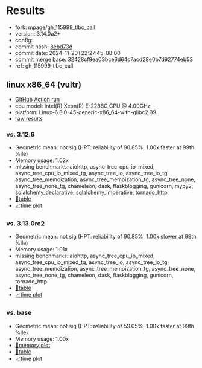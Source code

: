 # Results

- fork: mpage/gh_115999_tlbc_call
- version: 3.14.0a2+
- config: 
- commit hash: [8ebd73d](https://github.com/mpage/cpython/commit/8ebd73d)
- commit date: 2024-11-20T22:27:45-08:00
- commit merge base: [32428cf9ea03bce6d64c7acd28e0b7d92774eb53](https://github.com/python/cpython/commit/32428cf9ea03bce6d64c7acd28e0b7d92774eb53)
- ref: gh_115999_tlbc_call

## linux x86_64 (vultr)

- [GitHub Action run](https://github.com/facebookexperimental/free-threading-benchmarking/actions/runs/11959013491)
- cpu model: Intel(R) Xeon(R) E-2286G CPU @ 4.00GHz
- platform: Linux-6.8.0-45-generic-x86_64-with-glibc2.39
- [raw results](bm-20241120-vultr-x86_64-mpage-gh_115999_tlbc_call-3.14.0a2%2B-8ebd73d.json)

### vs. 3.12.6

- Geometric mean: not sig (HPT: reliability of 90.85%, 1.00x faster at 99th %ile)
- Memory usage: 1.02x
- missing benchmarks: aiohttp, async_tree_cpu_io_mixed, async_tree_cpu_io_mixed_tg, async_tree_io, async_tree_io_tg, async_tree_memoization, async_tree_memoization_tg, async_tree_none, async_tree_none_tg, chameleon, dask, flaskblogging, gunicorn, mypy2, sqlalchemy_declarative, sqlalchemy_imperative, tornado_http
- [📄table](bm-20241120-vultr-x86_64-mpage-gh_115999_tlbc_call-3.14.0a2%2B-8ebd73d-vs-3.12.6.md)
- [📈time plot](bm-20241120-vultr-x86_64-mpage-gh_115999_tlbc_call-3.14.0a2%2B-8ebd73d-vs-3.12.6.svg)

### vs. 3.13.0rc2

- Geometric mean: not sig (HPT: reliability of 90.85%, 1.00x slower at 99th %ile)
- Memory usage: 1.01x
- missing benchmarks: aiohttp, async_tree_cpu_io_mixed, async_tree_cpu_io_mixed_tg, async_tree_io, async_tree_io_tg, async_tree_memoization, async_tree_memoization_tg, async_tree_none, async_tree_none_tg, chameleon, dask, flaskblogging, gunicorn, tornado_http
- [📄table](bm-20241120-vultr-x86_64-mpage-gh_115999_tlbc_call-3.14.0a2%2B-8ebd73d-vs-3.13.0rc2.md)
- [📈time plot](bm-20241120-vultr-x86_64-mpage-gh_115999_tlbc_call-3.14.0a2%2B-8ebd73d-vs-3.13.0rc2.svg)

### vs. base

- Geometric mean: not sig (HPT: reliability of 59.05%, 1.00x faster at 99th %ile)
- Memory usage: 1.00x
- [🧠memory plot](bm-20241120-vultr-x86_64-mpage-gh_115999_tlbc_call-3.14.0a2%2B-8ebd73d-vs-base-mem.svg)
- [📄table](bm-20241120-vultr-x86_64-mpage-gh_115999_tlbc_call-3.14.0a2%2B-8ebd73d-vs-base.md)
- [📈time plot](bm-20241120-vultr-x86_64-mpage-gh_115999_tlbc_call-3.14.0a2%2B-8ebd73d-vs-base.svg)

